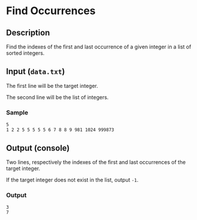#  Find Occurrences

## Description
Find the indexes of the first and last occurrence of a given integer in a list of sorted integers.

## Input (`data.txt`)
The first line will be the target integer.

The second line will be the list of integers.

### Sample
```
5
1 2 2 5 5 5 5 5 6 7 8 8 9 981 1024 999873
```

## Output (console)
Two lines, respectively the indexes of the first and last occurrences of the target integer.

If the target integer does not exist in the list, output `-1`.

### Output
```
3
7
```
